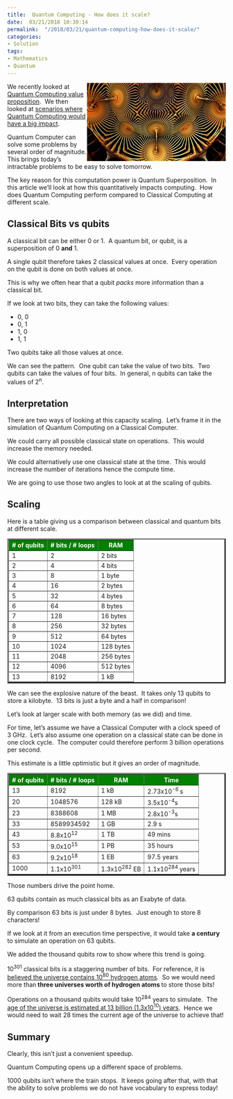 ```yaml
---
title:  Quantum Computing - How does it scale?
date:  03/21/2018 10:30:14
permalink:  "/2018/03/21/quantum-computing-how-does-it-scale/"
categories:
- Solution
tags:
- Mathematics
- Quantum
---
```

<a href="assets/2018/3/quantum-computing-how-does-it-scale/fractal-1240809_640.jpg"><img style="border:0 currentcolor;float:right;display:inline;background-image:none;" title="fractal-1240809_640" src="assets/2018/3/quantum-computing-how-does-it-scale/fractal-1240809_640_thumb.jpg" alt="fractal-1240809_640" width="320" height="180" align="right" border="0" /></a>We recently looked at <a href="https://vincentlauzon.com/2018/03/07/quantum-computing-value-proposition/">Quantum Computing value proposition</a>.  We then looked at <a href="https://vincentlauzon.com/2018/03/14/quantum-computing-scenarios/">scenarios where Quantum Computing would have a big impact</a>.

Quantum Computer can solve some problems by several order of magnitude. This brings today’s intractable problems to be easy to solve tomorrow.

The key reason for this computation power is Quantum Superposition.  In this article we’ll look at how this quantitatively impacts computing.  How does Quantum Computing perform compared to Classical Computing at different scale.
<h2>Classical Bits vs qubits</h2>
A classical bit can be either 0 or 1.  A quantum bit, or qubit, is a superposition of 0 <strong>and</strong> 1.

A single qubit therefore takes 2 classical values at once.  Every operation on the qubit is done on both values at once.

This is why we often hear that a qubit <em>packs</em> more information than a classical bit.

If we look at two bits, they can take the following values:
<ul>
 	<li>0, 0</li>
 	<li>0, 1</li>
 	<li>1, 0</li>
 	<li>1, 1</li>
</ul>
Two qubits take all those values at once.

We can see the pattern.  One qubit can take the value of two bits.  Two qubits can take the values of four bits.  In general, n qubits can take the values of 2<sup>n</sup>.
<h2>Interpretation</h2>
There are two ways of looking at this capacity scaling.  Let’s frame it in the simulation of Quantum Computing on a Classical Computer.

We could carry all possible classical state on operations.  This would increase the memory needed.

We could alternatively use one classical state at the time.  This would increase the number of iterations hence the compute time.

We are going to use those two angles to look at at the scaling of qubits.
<h2>Scaling</h2>
Here is a table giving us a comparison between classical and quantum bits at different scale.
<table border="3">
<thead>
<tr style="background:green;color:white;">
<th># of qubits</th>
<th># bits / # loops</th>
<th>RAM</th>
</tr>
</thead>
<tbody>
<tr>
<td>1</td>
<td>2</td>
<td>2 bits</td>
</tr>
<tr>
<td>2</td>
<td>4</td>
<td>4 bits</td>
</tr>
<tr>
<td>3</td>
<td>8</td>
<td>1 byte</td>
</tr>
<tr>
<td>4</td>
<td>16</td>
<td>2 bytes</td>
</tr>
<tr>
<td>5</td>
<td>32</td>
<td>4 bytes</td>
</tr>
<tr>
<td>6</td>
<td>64</td>
<td>8 bytes</td>
</tr>
<tr>
<td>7</td>
<td>128</td>
<td>16 bytes</td>
</tr>
<tr>
<td>8</td>
<td>256</td>
<td>32 bytes</td>
</tr>
<tr>
<td>9</td>
<td>512</td>
<td>64 bytes</td>
</tr>
<tr>
<td>10</td>
<td>1024</td>
<td>128 bytes</td>
</tr>
<tr>
<td>11</td>
<td>2048</td>
<td>256 bytes</td>
</tr>
<tr>
<td>12</td>
<td>4096</td>
<td>512 bytes</td>
</tr>
<tr>
<td>13</td>
<td>8192</td>
<td>1 kB</td>
</tr>
</tbody>
</table>
We can see the explosive nature of the beast.  It takes only 13 qubits to store a kilobyte.  13 bits is just a byte and a half in comparison!

Let’s look at larger scale with both memory (as we did) and time.

For time, let’s assume we have a Classical Computer with a clock speed of 3 GHz.  Let’s also assume one operation on a classical state can be done in one clock cycle.  The computer could therefore perform 3 billion operations per second.

This estimate is a little optimistic but it gives an order of magnitude.
<table border="3">
<thead>
<tr style="background:green;color:white;">
<th># of qubits</th>
<th># bits /
# loops</th>
<th>RAM</th>
<th>Time</th>
</tr>
</thead>
<tbody>
<tr>
<td>13</td>
<td>8192</td>
<td>1 kB</td>
<td>2.73x10<sup>-6 </sup>s</td>
</tr>
<tr>
<td>20</td>
<td>1048576</td>
<td>128 kB</td>
<td>3.5x10<sup>-4</sup>s</td>
</tr>
<tr>
<td>23</td>
<td>8388608</td>
<td>1 MB</td>
<td>2.8x10<sup>-3</sup>s</td>
</tr>
<tr>
<td>33</td>
<td>8589934592</td>
<td>1 GB</td>
<td>2.9 s</td>
</tr>
<tr>
<td>43</td>
<td>8.8x10<sup>12</sup></td>
<td>1 TB</td>
<td>49 mins</td>
</tr>
<tr>
<td>53</td>
<td>9.0x10<sup>15</sup></td>
<td>1 PB</td>
<td>35 hours</td>
</tr>
<tr>
<td>63</td>
<td>9.2x10<sup>18</sup></td>
<td>1 EB</td>
<td>97.5 years</td>
</tr>
<tr>
<td>1000</td>
<td>1.1x10<sup>301</sup></td>
<td>1.3x10<sup>282</sup> EB</td>
<td>1.1x10<sup>284</sup> years</td>
</tr>
</tbody>
</table>
Those numbers drive the point home.

63 qubits contain as much classical bits as an Exabyte of data.

By comparison 63 bits is just under 8 bytes.  Just enough to store 8 characters!

If we look at it from an execution time perspective, it would take <strong>a century </strong>to simulate an operation on 63 qubits.

We added the thousand qubits row to show where this trend is going.

10<sup>301</sup> classical bits is a staggering number of bits.  For reference, it is <a href="https://en.wikipedia.org/wiki/Observable_universe#Matter_content_–_number_of_atoms">believed the universe contains 10<sup>80</sup> hydrogen atoms</a>.  So we would need more than<strong> three universes worth of hydrogen atoms </strong>to store those bits!

Operations on a thousand qubits would take 10<sup>284</sup> years to simulate.  The <a href="https://en.wikipedia.org/wiki/Age_of_the_universe">age of the universe is estimated at 13 billion (1.3x10<sup>10</sup>) years</a>.  Hence we would need to wait 28 times the current age of the universe to achieve that!
<h2>Summary</h2>
Clearly, this isn’t just a convenient speedup.

Quantum Computing opens up a different space of problems.

1000 qubits isn’t where the train stops.  It keeps going after that, with that the ability to solve problems we do not have vocabulary to express today!